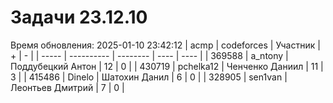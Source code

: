 # Задачи 23.12.10
Время обновления: 2025-01-10 23:42:12
| acmp  | codeforces | Участник | +    | -    |
| ----- | ---------- | -------- | ---- | ---- |
| 369588 | a_ntony | Поддубецкий Антон | 12 | 0 |
| 430719 | pchelka12 | Ченченко Даниил | 11 | 3 |
| 415486 | Dinelo | Шатохин Данил | 6 | 0 |
| 328905 | sen1van | Леонтьев Дмитрий | 7 | 0 |
